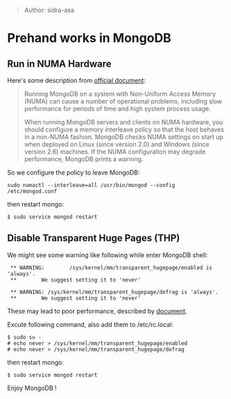> Author: sidra-asa


# Prehand works in MongoDB

## Run in NUMA Hardware

Here's some description from [official document](https://docs.mongodb.org/manual/administration/production-notes/#mongodb-and-numa-hardware):

> Running MongoDB on a system with Non-Uniform Access Memory (NUMA) can cause a number of operational problems, including slow performance for periods of time and high system process usage.
>
> When running MongoDB servers and clients on NUMA hardware, you should configure a memory interleave policy so that the host behaves in a non-NUMA fashion. MongoDB checks NUMA settings on start up when deployed on Linux (since version 2.0) and Windows (since version 2.6) machines. If the NUMA configuration may degrade performance, MongoDB prints a warning.

So we configure the policy to leave MongoDB: 

    sudo numactl --interleave=all /usr/bin/mongod --config /etc/mongod.conf

then restart mongo:

    $ sudo service mongod restart

## Disable Transparent Huge Pages (THP)

We might see some warning like following while enter MongoDB shell: 

     ** WARNING:        /sys/kernel/mm/transparent_hugepage/enabled is 'always'.
     **        We suggest setting it to 'never'
     
     ** WARNING: /sys/kernel/mm/transparent_hugepage/defrag is 'always'.
     **        We suggest setting it to 'never'
     
These may lead to poor performance, described by [document](https://docs.mongodb.org/manual/tutorial/transparent-huge-pages/).<p>
Excute following command, also add them to /etc/rc.local:

    $ sudo su -
    # echo never > /sys/kernel/mm/transparent_hugepage/enabled
    # echo never > /sys/kernel/mm/transparent_hugepage/defrag

then restart mongo:

    $ sudo service mongod restart

Enjoy MongoDB !
